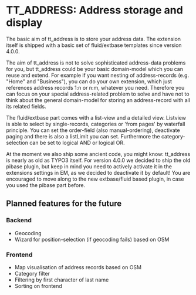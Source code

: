# TT_ADDRESS: Address storage and display

The basic aim of tt_address is to store your address data. The extension itself
is shipped with a basic set of fluid/extbase templates since version 4.0.0.

The aim of tt_address is not to solve sophisticated address-data problems for you, but
tt_address could be your basic domain-model which you can reuse and extend.
For example if you want nesting of address-records (e.g. "Home" and "Business"), you can do your
own extension, which just references address records 1:n or n:m, whatever you need.
Therefore you can focus on your special address-related problem to solve and have not to think about
the general domain-model for storing an address-record with all its related fields.

The fluid/extbase part comes with a list-view and a detailed view.
Listview is able to select by single-records, categories or 'from pages' by waterfall principle.
You can set the order-field (also manual-ordering), deactivate paging and there is
also a listLimit you can set.
Furthermore the category-selection can be set to logical AND or logical OR.

At the moment we also ship some ancient code, you might know: tt_address is nearly as old as TYPO3 itself.
For version 4.0.0 we decided to ship the old pibase plugin, but keep in mind you need to actively activate it in the extensions settings in EM,
as we decided to deactivate it by default!
You are encouraged to move along to the new extbase/fluid based plugin, in case you used the pibase part before.


## Planned features for the future

### Backend
 - Geocoding
 - Wizard for position-selection (if geocoding fails) based on OSM

### Frontend
 - Map visualisation of address records based on OSM
 - Category filter
 - Filtering by first character of last name
 - Sorting on frontend


